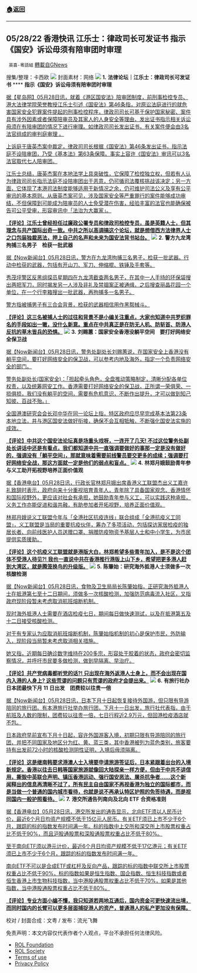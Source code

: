 ###  [:house:返回](README.md)
---


## 05/28/22 香港快讯 江乐士：律政司长可发证书 指示《国安》诉讼毋须有陪审团时审理
` 英喜-粵語組` [轉載自GNews](https://gnews.org/zh-hans/2620434/)

搜集/整理：卡西欧
 ![](https://assets.gnews.org/wp-content/uploads/2022/05/0528fenmian_1653753578.jpg) 
封面素材：网络
 ![](https://assets.gnews.org/wp-content/uploads/2022/05/2022-05-28-1_1653753808.png) 
**1.** **法律论坛｜江乐士：律政司长可发证书** **** **指示《国安》诉讼毋须有陪审团时审理**
 
[据【星岛网】05月28日讯，就着《港区国安法》陪审团制度，前刑事检控专员、港大法律学院荣誉教授江乐士引述《国安法》第46条指，对原讼法庭进行的就危害国家安全犯罪案件提起的刑事检控程序，律政司司长可基于保护国家秘密、案件具有涉外因素或者保障陪审员及其家人的人身安全等理由，发出证书指示相关诉讼毋须在有陪审团的情况下进行审理。如律政司司长发出证书，有关案件便会由3名法官组成的审判庭审理 。](https://std.stheadline.com/realtime/article/1841122/即時-港聞-法律論壇-江樂士-律政司長可發證書-指示-國安-訴訟毋須有陪審團時審理)
 
[上诉庭于唐英杰案中裁定，律政司司长根据《国安法》第46条发出证书，指示法庭不设陪审团，乃受《基本法》第63条保障。事实上容许《国安法》审讯可以3名法官取代七人陪审团。](https://std.stheadline.com/realtime/article/1841122/即時-港聞-法律論壇-江樂士-律政司長可發證書-指示-國安-訴訟毋須有陪審團時審理)
 
[江乐士总结，唐英杰案在本地法学上具突破性，它保障了检控独立权，但若有人认为律政司司长指示法庭不设陪审团出于恶意，仍可循司法覆核挑战该决定；另一方面，它体现了本港司法制度能够适用于新情况之余，仍可维护司法公义及享有公平审讯的基本原则。从唐英杰案可见，涉及国家安全等严重罪行的案件能够成功审结，不但保障到可能成为陪审员的人士免受潜在伤害，经验丰富的法官也能确保被告可公平受审，形容审讯中「法治为大赢家」。](https://std.stheadline.com/realtime/article/1841122/即時-港聞-法律論壇-江樂士-律政司長可發證書-指示-國安-訴訟毋須有陪審團時審理)
 
**[【评论】江乐士曾经担任过廉政公署专员和律政司检控专员，虽是英籍人士，但其理念与共产国际出奇一致。中共之所以高调搞这个论坛，就是想借西方法律界人士之口包装独裁恶法，押上自己的名声和未来为国安法背书站台。](https://std.stheadline.com/realtime/article/1841122/即時-港聞-法律論壇-江樂士-律政司長可發證書-指示-國安-訴訟毋須有陪審團時審理)**
 ![](https://assets.gnews.org/wp-content/uploads/2022/05/2022-05-28-2_1653753813.png) 
**2.** **警方九龙湾拘捕三名男子　检获一批武器**
 
[据【Now新闻台】05月28日讯，警方在九龙湾拘捕三名男子，检获一批武器。行动中检获的武器，包括有开山刀、军刀、伸缩棍、铁锤及手套等。](https://news.now.com/home/local/player?newsId=477613)
 
[秀茂坪警区反黑组探员星期四在九龙湾截查两名男子，在其中一人手持的环保袋搜出两把军刀，同时揭发另一人涉及非礼及禁锢案正被通缉，之后搜查丽晶花园一个单位，在一个行李箱搜出一批武器，再拘捕多一名男子。](https://news.now.com/home/local/player?newsId=477613)
 
[警方指被捕男子有三合会背景，检获的武器相信用作黑帮械斗。](https://news.now.com/home/local/player?newsId=477613)
 
**[【评论】这三名被捕人士的过往和背景不是小编关注重点，大家也知道中共罗织罪名的手段如出一辙，没什么新意。重点在中共真正是在防无人机、防斩首、防港人反抗的草木皆兵的恐惧。](https://news.now.com/home/local/player?newsId=477613)**
 ![](https://assets.gnews.org/wp-content/uploads/2022/05/2022-05-28-3_1653753818.png) 
**3.** **刘赐蕙：国家安全香港没躺平空间　要打好网络安全保卫战**
 
[据【Now新闻台】05月28日讯，警务处副处长刘赐蕙说，在国家安全上香港没有躺平空间，要打好网络安全的保卫战，可以参考内地及海外，指定一个负责网络安全的部门。](https://news.now.com/home/local/player?newsId=477626)
 
[警务处副处长(国家安全)：「担起牵头角色，全盘推动策略制定，清晰分配各单位权责，以及统筹网安工作。香港需要打好网络安全的保卫战，正所谓一荣俱荣、一损俱损，我们没有躺平的空间，需要有危机意识，不断作出提升，才可以做到知己知彼、百战不殆。」](https://news.now.com/home/local/player?newsId=477626)
 
[全国港澳研究会会长邓中华在同一论坛上指，特区政府应尽早完成基本法第23条本地立法，并与港区国安法做好衔接，确保不会互相牴触，不断强化国安法实施的成效。](https://news.now.com/home/local/player?newsId=477626)
 
**[【评论】中共这个国安法论坛真是场重头戏呀，一连开了几天! 不过这位警务处副处长讲话中还是有看点，我们都知道中共一直强调要做好的事那一定是没有做好的，强调没有「躺平空间」，那就意味着需要前线警员要交更多的成续；强调要打好网络安全战，那这方面就一定是他们的弱点和盲点。](https://news.now.com/home/local/player?newsId=477626)**
 ![](https://assets.gnews.org/wp-content/uploads/2022/05/2022-05-28-4_1653753824.png) 
**4.** **林郑月娥鼓励青年参与义工助开拓视野培养正面价值观**
 
[据【香港电台】05月28日讯，行政长官林郑月娥出席香港义工联盟杰出义工嘉许礼致辞时表示，政府向来十分重视培育青年人，青年除了具备国家观念、香港情怀和国际视野外，更应该对社会有承担，她鼓励青年参与义工，可以实践这种承担，义务工作亦能促进和谐共融，有助参加者开拓视野，培养正面价值观。](https://news.rthk.hk/rthk/ch/component/k2/1650600-20220528.htm)
 
[林郑月娥说义工联盟今年与「全港社区抗疫连线」联合组成「全港抗疫义工同盟」，义工联盟是当局的重要抗疫伙伴，筹办了多项活动，包括探访家居检疫的独居长者、向前线医护人员送赠口罩、捐赠防疫物资予基层人士和中小学生，为市民提供实质援助。](https://news.rthk.hk/rthk/ch/component/k2/1650600-20220528.htm)
 
**[【评论】这个抗疫义工联盟就是港版大白，林郑希望多些青年加入，是不是这个团体不受港人待见?! 我也一直说中共在香港推行港版上山下乡，希望把更多港人赶到大湾区，就是腾笼换鸟的升级版。](https://news.rthk.hk/rthk/ch/component/k2/1650600-20220528.htm)**
 ![](https://assets.gnews.org/wp-content/uploads/2022/05/2022-05-28-5_1653753831.png) 
**5.** **陈肇始：研究海外抵港人士须做多一次核酸检测**
 
[据【Now新闻台】05月28日讯，食物及卫生局局长陈肇始指，正研究海外抵港人士在抵港第七至十二日期间，须做多一次核酸检测，加强防范病毒流入社区，又指政府现阶段暂未考虑取消航班熔断机制。](https://news.now.com/home/local/player?newsId=477602)
 
[现时海外抵港人士需要在酒店检疫七日，期间每日做快速测试，以及在抵港第五及十二日接受核酸检测。](https://news.now.com/home/local/player?newsId=477602)
 
[对于有专家认为应取消航班熔断机制，陈肇始指机制的初心是保护市民，外防输入，现阶段当局暂未考虑取消相关措施。](https://news.now.com/home/local/player?newsId=477602)
 
[她又指，近期每日确诊数字维持在200多宗，形容处于胶着的状态，政府会密切监察情况，并呼吁市民要多做检测，做到早隔离、早治疗。](https://news.now.com/home/local/player?newsId=477602)
 
**[【评论】共产党病毒都听党的话?! 只出现在海外返港人士身上，而不会出现在国内入港的人身上? 这些荒谬的问题只有荒谬的政府才会提出来。](https://news.now.com/home/local/player?newsId=477602)**
 ![](https://assets.gnews.org/wp-content/uploads/2022/05/2022-05-28-6_1653753837.png) 
**6.** **有旅行社办日本团最快下月** **11** **日出发　团费较以往贵一倍**
 
[据【Now新闻台】05月28日讯，日本下月十日起恢复接待外国游，但只限有导游陪同的旅行团。有本港旅行社举办旅行团，下月十一日出发，旅行社代表指，由于航班及人数的限制，团费较以往贵一倍，七日行程近2.9万元，但回港检疫酒店就不包。](https://news.now.com/home/local/player?newsId=477612)
 
[日本政府早前宣布下月十日起，容许外国游客入境，初期只限有导游陪同的旅行团，并把不同国家及地区分为红、黄、蓝三类，其中香港被列为蓝色类别，旅客要持有出发前72小时的核酸检测阴性证明，入境后毋须隔离。](https://news.now.com/home/local/player?newsId=477612)
 
**[【评论】这是继南韩要求港澳人士入境要申请旅游签证后，日本紧跟着出台的入境新规定。香港以往去日韩等国家旅游就像回大陆探亲一样方便，但由于中共不讲信用，撕毁中英联合声明、镇压香港运动、强行国安恶法、屠杀抗争者……这个新闻释出的信息再清晰不过了，所有民主自由国家不再视香港为独立的国际都市，而是当做一个普通的国内城市看待，也就是说不再承认特区护照的免签待遇，而是视同国内一般护照看待。](https://news.now.com/home/local/player?newsId=477612)**
 ![](https://assets.gnews.org/wp-content/uploads/2022/05/2022-05-28-7_1653753840.png) 
**7.** **港交所通告列南向及北向** **ETF** **合资格准则**
 
[据【香港电台】05月28日讯，港交所发出的通告显示，北向ETF须以人民币计价，最近6个月日均资产规模不低于15亿元人民币。有关ETF须已上市不少于6个月，跟踪的标的指数发布时间满一年。标的指数中上交所和深交所上市股票权重占比不低于90%，而且沪股通股票和深股通股票权重占比不低于80%。](https://news.rthk.hk/rthk/ch/component/k2/1650530-20220528.htm)
 
[至于南向ETF须以港元计价，最近6个月日均资产规模不低于17亿港元；有关ETF须已上市不少于6个月，跟踪的标的指数发布时间满一年。](https://news.rthk.hk/rthk/ch/component/k2/1650530-20220528.htm)
 
[南向ETF不可以是合成ETF或杠杆及反向产品，跟踪的标的指数中联交所上市股票权重占比不低于90%，标的指数如果是恒生指数、国企指数、恒生科技指数或者恒生香港上市生物科技指数，当中港股通股票权重占比不低于70%，如果是其他指数，当中港股通股票权重占比不低于80%。](https://news.rthk.hk/rthk/ch/component/k2/1650530-20220528.htm)
 
**[【评论】专业方面小编不懂，我只知道若两地互通后，国内资金可更快速流出境，而同时国内的长臂可以更多层面捕捉港人的资产，普通港人的私产更加没有保障。](https://news.rthk.hk/rthk/ch/component/k2/1650530-20220528.htm)**
 
校对 / 封面合成：文粤 / 发布：流光飞舞

免责声明：本文内容仅代表作者个人观点，平台不承担任何法律风险。
  
- [ROL Foundation](https://rolfoundation.org/)
- [ROL Society](https://rolsociety.org/)
- [Terms of use](https://gnews.org/terms-of-use-3/)
- [Privacy Policy](https://gnews.org/privacy-policy/)
